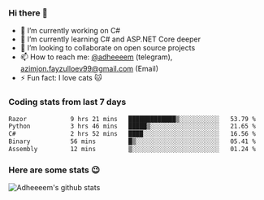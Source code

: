 ### Hi there 👋

<!--
**adheeeem/adheeeem** is a ✨ _special_ ✨ repository because its `README.md` (this file) appears on your GitHub profile.

Here are some ideas to get you started:
-->
- 🔭 I’m currently working on C#
- 🌱 I’m currently learning C# and ASP.NET Core deeper
- 👯 I’m looking to collaborate on open source projects
- 📫 How to reach me: [@adheeeem](https://t.me/adheeeem) (telegram), azimjon.fayzulloev99@gmail.com (Email)
- ⚡ Fun fact: I love cats :cat:


### Coding stats from last 7 days
<!--START_SECTION:waka-->

```txt
Razor            9 hrs 21 mins   █████████████▒░░░░░░░░░░░   53.79 %
Python           3 hrs 46 mins   █████▒░░░░░░░░░░░░░░░░░░░   21.65 %
C#               2 hrs 52 mins   ████░░░░░░░░░░░░░░░░░░░░░   16.56 %
Binary           56 mins         █▒░░░░░░░░░░░░░░░░░░░░░░░   05.41 %
Assembly         12 mins         ▒░░░░░░░░░░░░░░░░░░░░░░░░   01.24 %
```

<!--END_SECTION:waka-->

### Here are some stats :wink:
![Adheeeem's github stats](https://github-readme-stats.vercel.app/api?username=adheeeem&show_icons=true&theme=radical)
